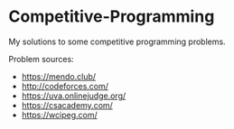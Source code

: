 # Competitive-Programming

My solutions to some competitive programming problems.

Problem sources:
- https://mendo.club/
- http://codeforces.com/
- https://uva.onlinejudge.org/
- https://csacademy.com/
- https://wcipeg.com/
